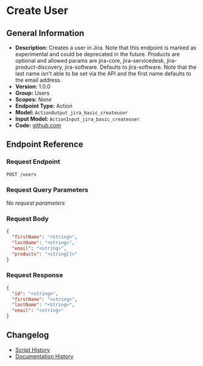 <!-- BEGIN GENERATED CONTENT -->
# Create User

## General Information

- **Description:** Creates a user in Jira. Note that this endpoint is marked as experimental and could 
be deprecated in the future. Products are optional and allowed params are
jira-core, jira-servicedesk, jira-product-discovery, jira-software. Defaults to 
jira-software. Note that the last name isn't able to be set via the API and 
the first name defaults to the email address.
- **Version:** 1.0.0
- **Group:** Users
- **Scopes:** _None_
- **Endpoint Type:** Action
- **Model:** `ActionOutput_jira_basic_createuser`
- **Input Model:** `ActionInput_jira_basic_createuser`
- **Code:** [github.com](https://github.com/NangoHQ/integration-templates/tree/main/integrations/jira-basic/actions/create-user.ts)


## Endpoint Reference

### Request Endpoint

`POST /users`

### Request Query Parameters

_No request parameters_

### Request Body

```json
{
  "firstName": "<string>",
  "lastName": "<string>",
  "email": "<string>",
  "products": "<string[]>"
}
```

### Request Response

```json
{
  "id": "<string>",
  "firstName": "<string>",
  "lastName": "<string>",
  "email": "<string>"
}
```

## Changelog

- [Script History](https://github.com/NangoHQ/integration-templates/commits/main/integrations/jira-basic/actions/create-user.ts)
- [Documentation History](https://github.com/NangoHQ/integration-templates/commits/main/integrations/jira-basic/actions/create-user.md)

<!-- END  GENERATED CONTENT -->

